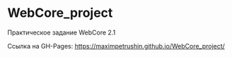 # WebCore_project

Практическое задание WebCore 2.1

Ссылка на GH-Pages: https://maximpetrushin.github.io/WebCore_project/
 
